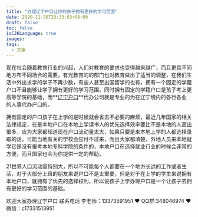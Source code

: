 ```yaml
---
title: "办理辽宁户口让你的孩子拥有更好的学习范围"
date: 2020-11-30T23:33:03+08:00
draft: false
toc: false
isCJKLanguage: true
images:
tags: 
  - 文章
---
```




现在社会随着教育行业的兴起，人们对教育的要求也变得越来越广，而且更具不同地方布不同场合的需要，有光教育的的部门也对教育做出了适当的调整，在我们生活中外出求学的学子不再少数，有些人甚至出国留学的也有，拥有一个固定的学籍户口不且能够让学子拥有更好的学习范围，同时拥有固定的学籍户口是孩子考上更高等学院的基础，而**[辽宁户口](https://www.lnfch.com/)**代办公司就是专业的为在辽宁境内的各行各业的人事代办户口的。

拥有固定的户口孩子在上学的是时候就会省去不必要的麻烦，最近几年国家的相关法律规定，在是本地户口在本地上学读书人的优先选择效率要比不是本地的人高出很多，应为大家都知道现在户口流动量太大，如果只要是来本地上学的人都选择录取的话，可能当地有关的学校会应付不过来，而且大家都清楚，外地人员来本地就学它是没有报考本地专科学院的条件的，本地户口在选择就业行业的时候会非常的方便，而且国家也会为你提供一定的帮助。

 

21世界人口流动量特别大，所以不可能每个人都要在一个地方长远的工作或者生活，对于大部分上班的朋友来说户口不是太重要，但是对于在上学的学生来说拥有本地户口，就拥有了优先的选择权利，所以说孩子上学办理户口是一个让孩子去拥有更好的学习范围的基础。

欢迎大家办理辽宁户口 联系电话 李老师：13373591951 ❤️ QQ群:348046974 ❤️ 微信：c17331513951 

